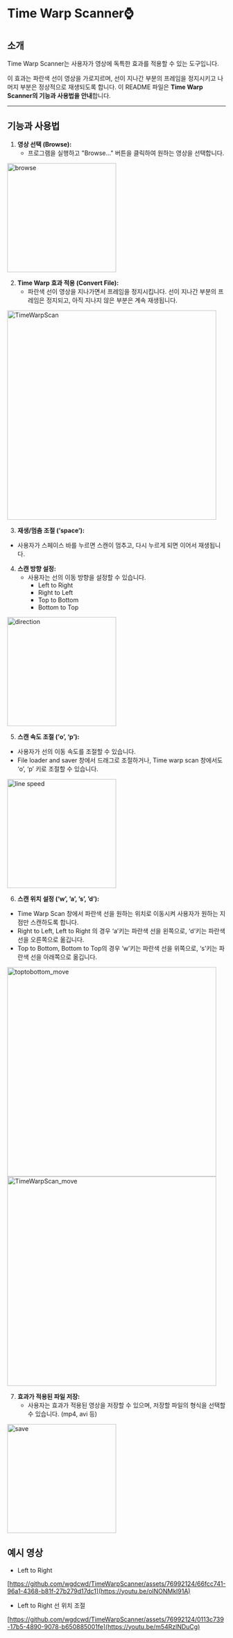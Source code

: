 # Time Warp Scanner⌚

## 소개

Time Warp Scanner는 사용자가 영상에 독특한 효과를 적용할 수 있는 도구입니다.

이 효과는 파란색 선이 영상을 가로지르며, 선이 지나간 부분의 프레임을 정지시키고 나머지 부분은 정상적으로 재생되도록 합니다. 
이 README 파일은 **Time Warp Scanner의 기능과 사용법을 안내**합니다.

---

## 기능과 사용법

1. **영상 선택 (Browse):**
    - 프로그램을 실행하고 "Browse..." 버튼을 클릭하여 원하는 영상을 선택합니다.
      
<img width="251" alt="browse" src="https://github.com/wgdcwd/TimeWarpScanner/assets/76992124/2f5766a1-fbb1-4cf2-bd4b-480c7be083e0">


2. **Time Warp 효과 적용 (Convert File):**
    - 파란색 선이 영상을 지나가면서 프레임을 정지시킵니다. 선이 지나간 부분의 프레임은 정지되고, 아직 지나지 않은 부분은 계속 재생됩니다.
      
<img width="482" alt="TimeWarpScan" src="https://github.com/wgdcwd/TimeWarpScanner/assets/76992124/4646bad5-5de4-4b6d-b46b-0156fd05ef26">


3.  **재생/멈춤 조절 (’space’):**
- 사용자가 스페이스 바를 누르면 스캔이 멈추고, 다시 누르게 되면 이어서 재생됩니다.

4. **스캔 방향 설정:**
    - 사용자는 선의 이동 방향을 설정할 수 있습니다.
        - Left to Right
        - Right to Left
        - Top to Bottom
        - Bottom to Top
          
<img width="251" alt="direction" src="https://github.com/wgdcwd/TimeWarpScanner/assets/76992124/65a9ad7a-fd4a-4ed5-9c3a-f9cd2a620770">


5. **스캔 속도 조절 (’o’, ‘p’):**
- 사용자가 선의 이동 속도를 조절할 수 있습니다.
- File loader and saver 창에서 드래그로 조절하거나, Time warp scan 창에서도 ‘o’, ‘p’ 키로 조절할 수 있습니다.
  
<img width="251" alt="line speed" src="https://github.com/wgdcwd/TimeWarpScanner/assets/76992124/70fe6fe2-85f8-43da-925c-a1728119908b">


6. **스캔 위치 설정 (‘w’, ’a’, ’s’, ’d’):**
- Time Warp Scan 창에서 파란색 선을 원하는 위치로 이동시켜 사용자가 원하는 지점만 스캔하도록 합니다.
- Right to Left, Left to Right 의 경우 ‘a’키는  파란색 선을 왼쪽으로, ‘d’키는 파란색 선을 오른쪽으로 옮깁니다.
- Top to Bottom, Bottom to Top의 경우 ‘w’키는 파란색 선을 위쪽으로, ‘s’키는 파란색 선을 아래쪽으로 옮깁니다.
  
<img width="482" alt="toptobottom_move" src="https://github.com/wgdcwd/TimeWarpScanner/assets/76992124/cac48be6-160f-4b4f-b7aa-1427fe884fdb">
<img width="482" alt="TimeWarpScan_move" src="https://github.com/wgdcwd/TimeWarpScanner/assets/76992124/3d38ee52-caa2-44bd-bd63-063b8896333a">


7. **효과가 적용된 파일 저장:**
    - 사용자는 효과가 적용된 영상을 저장할 수 있으며, 저장할 파일의 형식을 선택할 수 있습니다. (mp4, avi 등)
  
<img width="251" alt="save" src="https://github.com/wgdcwd/TimeWarpScanner/assets/76992124/d07845ce-784f-4a37-9f38-bf12b3704f07">


## 예시 영상
- Left to Right

[https://github.com/wgdcwd/TimeWarpScanner/assets/76992124/66fcc741-96a1-4368-b81f-27b279d17dc1](https://youtu.be/olNONMkl91A)



- Left to Right 선 위치 조절
  
[https://github.com/wgdcwd/TimeWarpScanner/assets/76992124/0113c739-17b5-4890-9078-b650885001fe](https://youtu.be/m54RzlNDuCg)




